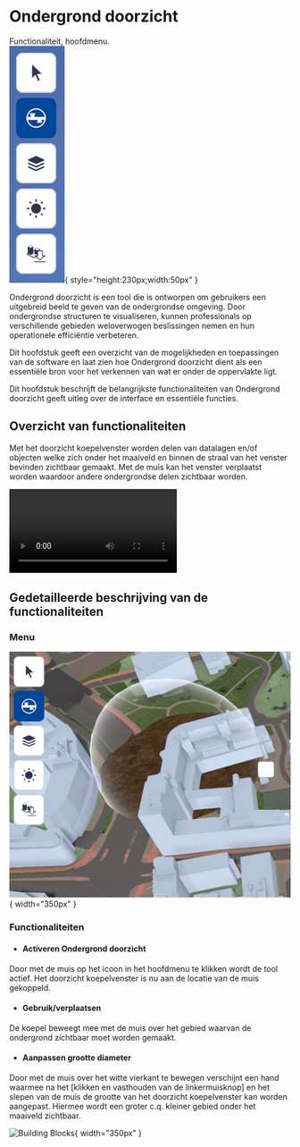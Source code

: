 # Ondergrond doorzicht

Functionaliteit, hoofdmenu.  
![Building Blocks](../onboarding/imgs/ondergrond.doorzicht.menu.main.png){ style="height:230px;width:50px" }

Ondergrond doorzicht is een tool die is ontworpen om gebruikers een uitgebreid beeld te geven van de ondergrondse omgeving. Door ondergrondse structuren te visualiseren, kunnen professionals op verschillende gebieden weloverwogen beslissingen nemen en hun operationele efficiëntie verbeteren.    

Dit hoofdstuk geeft een overzicht van de mogelijkheden en toepassingen van de software en laat zien hoe Ondergrond doorzicht dient als een essentiële bron voor het verkennen van wat er onder de oppervlakte ligt. 
 
Dit hoofdstuk beschrijft de belangrijkste functionaliteiten van Ondergrond doorzicht geeft uitleg over de interface en essentiële functies.

## Overzicht van functionaliteiten

Met het doorzicht koepelvenster worden delen van datalagen en/of objecten welke zich onder het maaiveld en binnen de straal van het venster bevinden zichtbaar gemaakt. Met de muis kan het venster verplaatst worden waardoor andere ondergrondse delen zichtbaar worden.

<video controls>
<source src="../video/ondergrond.doorzicht.mp4" type="video/mp4">
</video>

## Gedetailleerde beschrijving van de functionaliteiten

### **Menu**

![Building Blocks](../onboarding/imgs/ondergrond.menu.png){ width="350px" }

### **Functionaliteiten**

* #### **Activeren Ondergrond doorzicht**  
Door met de muis op het icoon in het hoofdmenu te klikken wordt de tool actief. Het doorzicht koepelvenster is nu aan de locatie van de muis gekoppeld.
 
* #### **Gebruik/verplaatsen**   
De koepel beweegt mee met de muis over het gebied waarvan de ondergrond zichtbaar moet worden gemaakt.

* #### **Aanpassen grootte diameter**   
Door met de muis over het witte vierkant te bewegen verschijnt een hand waarmee na het [klikken en vasthouden van de linkermuisknop] en het slepen van de muis de grootte van het doorzicht koepelvenster kan worden aangepast. Hiermee wordt een groter c.q. kleiner gebied onder het maaiveld zichtbaar.

![Building Blocks](../onboarding/imgs/ondergrond.gif){ width="350px" }